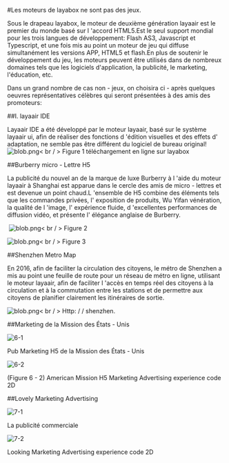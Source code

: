#Les moteurs de layabox ne sont pas des jeux.

Sous le drapeau layabox, le moteur de deuxième génération layaair est le premier du monde basé sur l 'accord HTML5.Est le seul support mondial pour les trois langues de développement: Flash AS3, Javascript et Typescript, et une fois mis au point un moteur de jeu qui diffuse simultanément les versions APP, HTML5 et flash.En plus de soutenir le développement du jeu, les moteurs peuvent être utilisés dans de nombreux domaines tels que les logiciels d'application, la publicité, le marketing, l'éducation, etc.

Dans un grand nombre de cas non - jeux, on choisira ci - après quelques oeuvres représentatives célèbres qui seront présentées à des amis des promoteurs:



##I. layaair IDE

Layaair IDE a été développé par le moteur layaair, basé sur le système layaair ui, afin de réaliser des fonctions d 'édition visuelles et des effets d' adaptation, ne semble pas être différent du logiciel de bureau original!
​![blob.png](img/1.png)< br / >
Figure 1 téléchargement en ligne sur layabox



##Burberry micro - Lettre H5

La publicité du nouvel an de la marque de luxe Burberry à l 'aide du moteur layaair à Shanghai est apparue dans le cercle des amis de micro - lettres et est devenue un point chaud.L 'ensemble de H5 combine des éléments tels que les commandes privées, l' exposition de produits, Wu Yifan vénération, la qualité de l 'image, l' expérience fluide, d 'excellentes performances de diffusion vidéo, et présente l' élégance anglaise de Burberry.



​	![blob.png](img/2.png)< br / >
Figure 2

​![blob.png](img/3.png)< br / >
Figure 3





##Shenzhen Metro Map

En 2016, afin de faciliter la circulation des citoyens, le métro de Shenzhen a mis au point une feuille de route pour un réseau de métro en ligne, utilisant le moteur layaair, afin de faciliter l 'accès en temps réel des citoyens à la circulation et à la commutation entre les stations et de permettre aux citoyens de planifier clairement les itinéraires de sortie.

​![blob.png](img/5.png)< br / >
Http: / / shenzhen.



##Marketing de la Mission des États - Unis

![6-1](img/6-1.png) 


Pub Marketing H5 de la Mission des États - Unis

![6-2](img/6-2.png) 


(Figure 6 - 2) American Mission H5 Marketing Advertising experience code 2D



##Lovely Marketing Advertising

![7-1](img/7-1.png) 


La publicité commerciale

![7-2](img/7-2.png) 


Looking Marketing Advertising experience code 2D